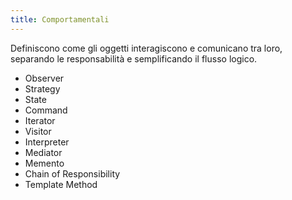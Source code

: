 ```yaml
---
title: Comportamentali
---
```


Definiscono come gli oggetti interagiscono e comunicano tra loro, separando le responsabilità e semplificando il flusso logico.

- Observer
- Strategy
- State
- Command
- Iterator
- Visitor
- Interpreter
- Mediator
- Memento
- Chain of Responsibility
- Template Method
